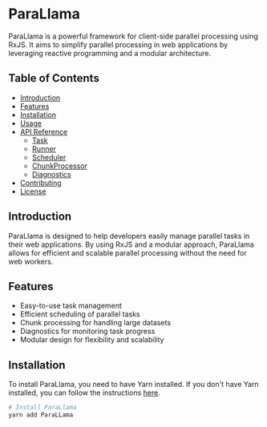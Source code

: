 # ParaLlama

ParaLlama is a powerful framework for client-side parallel processing using RxJS. It aims to simplify parallel processing in web applications by leveraging reactive programming and a modular architecture.

## Table of Contents

- [Introduction](#introduction)
- [Features](#features)
- [Installation](#installation)
- [Usage](#usage)
- [API Reference](#api-reference)
  - [Task](#task)
  - [Runner](#runner)
  - [Scheduler](#scheduler)
  - [ChunkProcessor](#chunkprocessor)
  - [Diagnostics](#diagnostics)
- [Contributing](#contributing)
- [License](#license)

## Introduction

ParaLlama is designed to help developers easily manage parallel tasks in their web applications. By using RxJS and a modular approach, ParaLlama allows for efficient and scalable parallel processing without the need for web workers.

## Features

- Easy-to-use task management
- Efficient scheduling of parallel tasks
- Chunk processing for handling large datasets
- Diagnostics for monitoring task progress
- Modular design for flexibility and scalability

## Installation

To install ParaLlama, you need to have Yarn installed. If you don't have Yarn installed, you can follow the instructions [here](https://yarnpkg.com/getting-started/install).

```bash
# Install ParaLlama
yarn add ParaLLama
```
